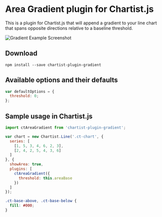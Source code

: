 # Area Gradient plugin for Chartist.js

This is a plugin for Chartist.js that will append a gradient to your line chart that spans opposite directions relative to a baseline threshold.

![Gradient Example Screenshot](https://raw.github.com/nigelflippo/chartist-plugin-gradient/master/ct-gradient-example.png "Gradient Example Screenshot")

## Download
```
npm install --save chartist-plugin-gradient
```

## Available options and their defaults

```javascript
var defaultOptions = {
  threshold: 0;
};
```

## Sample usage in Chartist.js

```javascript
import ctAreaGradient from 'chartist-plugin-gradient';

var chart = new Chartist.Line('.ct-chart', {
  series: [
    [1, 5, 3, 4, 6, 2, 3],
    [2, 4, 2, 5, 4, 3, 6]
  ]
}, {
  showArea: true,
  plugins: [
    ctAreaGradient({
      threshold: this.areaBase
    })
  ]
});
```

```css
.ct-base-above, .ct-base-below {
  fill: #000;
}
```
